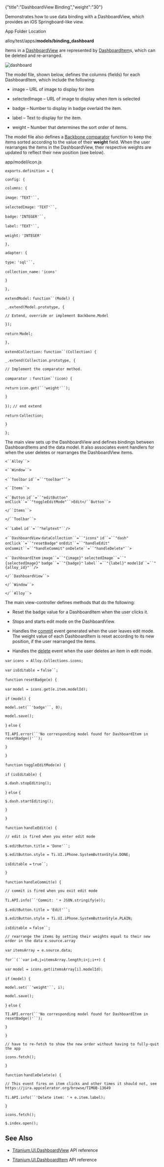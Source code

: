 {"title":"DashboardView Binding","weight":"30"}

Demonstrates how to use data binding with a DashboardView, which provides an iOS Springboard-like view.

App Folder Location

alloy/test/apps/**models/binding\_dashboard**

Items in a [DashboardView](#!/api/Titanium.UI.DashboardView) are represented by [DashboardItem](#!/api/Titanium.UI.DashboardItem)s, which can be deleted and re-arranged.

![dashboard](/Images/appc/download/attachments/41846569/dashboard.png)

The model file, shown below, defines the columns (fields) for each DashboardItem, which include the following:

* image – URL of image to display for item

* selectedImage – URL of image to display when item is selected

* badge – Number to display in badge overlaid the item.

* label – Text to display for the item.

* weight – Number that determines the sort order of items.


The model file also defines a [Backbone comparator](http://backbonejs.org/#Collection-comparator) function to keep the items sorted according to the value of their **weight** field. When the user rearranges the items in the DashboardView, their respective weights are updated to reflect their new position (see below).

app/model/icon.js

`exports.definition = {`

`config: {`

`columns: {`

`image:` `'TEXT'``,`

`selectedImage:` `'TEXT'``,`

`badge:` `'INTEGER'``,`

`label:` `'TEXT'``,`

`weight:` `'INTEGER'`

`},`

`adapter: {`

`type:` `'sql'``,`

`collection_name:` `'icons'`

`}`

`},`

`extendModel:` `function``(Model) {`

`_.extend(Model.prototype, {`

`// Extend, override or implement Backbone.Model`

`});`

`return` `Model;`

`},`

`extendCollection:` `function``(Collection) {`

`_.extend(Collection.prototype, {`

`// Implement the comparator method.`

`comparator :` `function``(icon) {`

`return` `icon.get(``'weight'``);`

`}`

`});` `// end extend`

`return` `Collection;`

`}`

`};`

The main view sets up the DashboardView and defines bindings between DashboardItems and the data model. It also associates event handlers for when the user deletes or rearranges the DashboardView items.

`<``Alloy``>`

`<``Window``>`

`<``Toolbar`  `id``=``"toolbar"``>`

`<``Items``>`

`<``Button`  `id``=``"editButton"`  `onClick``=``"toggleEditMode"``>Edit</``Button``>`

`</``Items``>`

`</``Toolbar``>`

`<``Label`  `id``=``"helptext"``/>`

`<``DashboardView`  `dataCollection``=``"icons"`  `id``=``"dash"`  `onClick``=``"resetBadge"`  `onEdit``=``"handleEdit"`  `onCommit``=``"handleCommit"`  `onDelete``=``"handleDelete"``>`

`<``DashboardItem`  `image``=``"{image}"`  `selectedImage``=``"{selectedImage}"`  `badge``=``"{badge}"`  `label``=``"{label}"`  `modelId``=``"{alloy_id}"``/>`

`</``DashboardView``>`

`</``Window``>`

`</``Alloy``>`

The main view-controller defines methods that do the following:

* Reset the badge value for a DashboardItem when the user clicks it.

* Stops and starts edit mode on the DashboardView.

* Handles the [commit](#!/api/Titanium.UI.DashboardView-event-commit) event generated when the user leaves edit mode. The weight value of each DashboardItem is reset according to its new position, if the user rearranged the items.

* Handles the [delete](#!/api/Titanium.UI.DashboardView-event-delete) event when the user deletes an item in edit mode.


`var` `icons = Alloy.Collections.icons;`

`var` `isEditable =` `false``;`

`function` `resetBadge(e) {`

`var` `model = icons.get(e.item.modelId);`

`if` `(model) {`

`model.set(``'badge'``, 0);`

`model.save();`

`}` `else` `{`

`TI.API.error(``'No corresponding model found for DashboardItem in resetBadge()'``);`

`}`

`}`

`function` `toggleEditMode(e) {`

`if` `(isEditable) {`

`$.dash.stopEditing();`

`}` `else` `{`

`$.dash.startEditing();`

`}`

`}`

`function` `handleEdit(e) {`

`// edit is fired when you enter edit mode`

`$.editButton.title =` `'Done'``;`

`$.editButton.style = Ti.UI.iPhone.SystemButtonStyle.DONE;`

`isEditable =` `true``;`

`}`

`function` `handleCommit(e) {`

`// commit is fired when you exit edit mode`

`Ti.API.info(``'Commit: '` `+ JSON.stringify(e));`

`$.editButton.title =` `'Edit'``;`

`$.editButton.style = Ti.UI.iPhone.SystemButtonStyle.PLAIN;`

`isEditable =` `false``;`

`// rearrange the items by setting their weights equal to their new order in the data e.source.array`

`var` `itemsArray = e.source.data;`

`for``(``var` `i=0,j=itemsArray.length;i<j;i++) {`

`var` `model = icons.get(itemsArray[i].modelId);`

`if` `(model) {`

`model.set(``'weight'``, i);`

`model.save();`

`}` `else` `{`

`TI.API.error(``'No corresponding model found for DashboardItem in resetBadge()'``);`

`}`

`}`

`// have to re-fetch to show the new order without having to fully-quit the app`

`icons.fetch();`

`}`

`function` `handleDelete(e) {`

`// This event fires on item clicks and other times it should not, see https://jira.appcelerator.org/browse/TIMOB-13649`

`Ti.API.info(``'Delete item: '` `+ e.item.label);`

`}`

`icons.fetch();`

`$.index.open();`

## See Also

* [Titanium.UI.DashboardView](#!/api/Titanium.UI.DashboardView) API reference

* [Titanium.UI.DashboardItem](#!/api/Titanium.UI.DashboardItem) API reference

